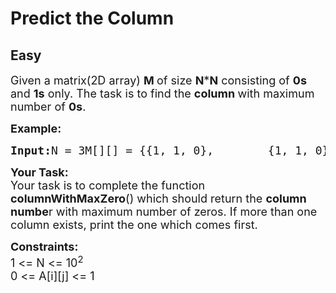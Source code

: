 # Predict the Column
## Easy 
<div class="problem-statement">
                <p></p><p><span style="font-size:18px">Given a matrix(2D array) <strong>M </strong>of size <strong>N</strong>*<strong>N</strong> consisting of <strong>0s</strong> and <strong>1s</strong> only. The task is to find the <strong>column </strong>with maximum number of <strong>0s</strong>.</span></p><p><span style="font-size:18px"><strong>Example:</strong></span></p><pre><span style="font-size:18px"><strong>Input:</strong>N = 3M[][] = {{1, 1, 0},        {1, 1, 0},        {1, 1, 0}}<strong>Output:</strong>2<strong>Explanation:</strong>2nd column (<strong>0-based indexing</strong>) is having 3 zeros which is maximum among all columns.</span></pre><p></p><p><span style="font-size:18px"><strong>Your Task:</strong><br>Your task is to complete the function <strong>columnWithMaxZero</strong>() which should return the <strong>column numbe</strong>r with maximum number of zeros. If more than one column exists, print the one which comes first.</span></p><p><span style="font-size:18px"><strong>Constraints:</strong><br>1 &lt;= N &lt;= 10<sup>2</sup><br>0 &lt;= A[i][j] &lt;= 1</span></p><p></p> <p></p>
            </div>